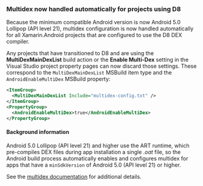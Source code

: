 ### Multidex now handled automatically for projects using D8

Because the minimum compatible Android version is now Android 5.0 Lollipop (API
level 21), multidex configuration is now handled automatically for all
Xamarin.Android projects that are configured to use the D8 DEX compiler.

Any projects that have transitioned to D8 and are using the
**MultiDexMainDexList** build action or the **Enable Multi-Dex** setting in the
Visual Studio project property pages can now discard those settings.  These
correspond to the `MultiDexMainDexList` MSBuild item type and the
`AndroidEnableMultiDex` MSBuild property:

```xml
<ItemGroup>
  <MultiDexMainDexList Include="multidex-config.txt" />
</ItemGroup>
<PropertyGroup>
  <AndroidEnableMultiDex>true</AndroidEnableMultiDex>
</PropertyGroup>
```

#### Background information

Android 5.0 Lollipop (API level 21) and higher use the ART runtime, which
pre-compiles DEX files during app installation a single _.oat_ file, so the
Android build process automatically enables and configures multidex for apps
that have a `minSdkVersion` of Android 5.0 (API level 21) or higher.

See the [multidex documentation][multidex] for additional details.

[multidex]: https://developer.android.com/studio/build/multidex#mdex-on-l